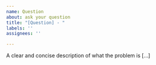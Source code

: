 ```yaml
---
name: Question
about: ask your question
title: "[Question] - "
labels: ''
assignees: ''

---
```


A clear and concise description of what the problem is  [...]
